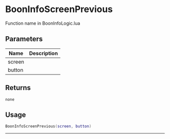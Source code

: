 # BoonInfoScreenPrevious

Function name in BoonInfoLogic.lua

## Parameters

| Name   | Description |
| ------ | ----------- |
| screen |             |
| button |             |

## Returns

`none`

## Usage

```lua
BoonInfoScreenPrevious(screen, button)
```

---
